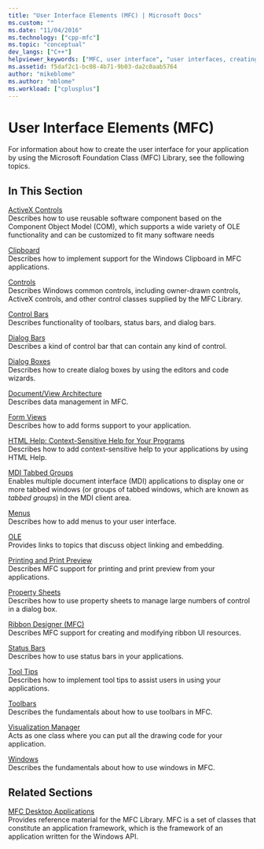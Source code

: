 ```yaml
---
title: "User Interface Elements (MFC) | Microsoft Docs"
ms.custom: ""
ms.date: "11/04/2016"
ms.technology: ["cpp-mfc"]
ms.topic: "conceptual"
dev_langs: ["C++"]
helpviewer_keywords: ["MFC, user interface", "user interfaces, creating", "user interfaces"]
ms.assetid: f5daf2c1-bc08-4b71-9b03-da2c0aab5764
author: "mikeblome"
ms.author: "mblome"
ms.workload: ["cplusplus"]
---
```

# User Interface Elements (MFC)

For information about how to create the user interface for your application by using the Microsoft Foundation Class (MFC) Library, see the following topics.

## In This Section

[ActiveX Controls](../mfc/activex-controls.md)<br/>
Describes how to use reusable software component based on the Component Object Model (COM), which supports a wide variety of OLE functionality and can be customized to fit many software needs

[Clipboard](../mfc/clipboard.md)<br/>
Describes how to implement support for the Windows Clipboard in MFC applications.

[Controls](../mfc/controls-mfc.md)<br/>
Describes Windows common controls, including owner-drawn controls, ActiveX controls, and other control classes supplied by the MFC Library.

[Control Bars](../mfc/control-bars.md)<br/>
Describes functionality of toolbars, status bars, and dialog bars.

[Dialog Bars](../mfc/dialog-bars.md)<br/>
Describes a kind of control bar that can contain any kind of control.

[Dialog Boxes](../mfc/dialog-boxes.md)<br/>
Describes how to create dialog boxes by using the editors and code wizards.

[Document/View Architecture](../mfc/document-view-architecture.md)<br/>
Describes data management in MFC.

[Form Views](../mfc/form-views-mfc.md)<br/>
Describes how to add forms support to your application.

[HTML Help: Context-Sensitive Help for Your Programs](../mfc/html-help-context-sensitive-help-for-your-programs.md)<br/>
Describes how to add context-sensitive help to your applications by using HTML Help.

[MDI Tabbed Groups](../mfc/mdi-tabbed-groups.md)<br/>
Enables multiple document interface (MDI) applications to display one or more tabbed windows (or groups of tabbed windows, which are known as *tabbed groups*) in the MDI client area.

[Menus](../mfc/menus-mfc.md)<br/>
Describes how to add menus to your user interface.

[OLE](../mfc/ole-mfc.md)<br/>
Provides links to topics that discuss object linking and embedding.

[Printing and Print Preview](../mfc/printing-and-print-preview.md)<br/>
Describes MFC support for printing and print preview from your applications.

[Property Sheets](../mfc/property-sheets-mfc.md)<br/>
Describes how to use property sheets to manage large numbers of control in a dialog box.

[Ribbon Designer (MFC)](../mfc/ribbon-designer-mfc.md)<br/>
Describes MFC support for creating and modifying ribbon UI resources.

[Status Bars](../mfc/status-bars.md)<br/>
Describes how to use status bars in your applications.

[Tool Tips](../mfc/tool-tips.md)<br/>
Describes how to implement tool tips to assist users in using your applications.

[Toolbars](../mfc/toolbars.md)<br/>
Describes the fundamentals about how to use toolbars in MFC.

[Visualization Manager](../mfc/visualization-manager.md)<br/>
Acts as one class where you can put all the drawing code for your application.

[Windows](../mfc/windows.md)<br/>
Describes the fundamentals about how to use windows in MFC.

## Related Sections

[MFC Desktop Applications](../mfc/mfc-desktop-applications.md)<br/>
Provides reference material for the MFC Library. MFC is a set of classes that constitute an application framework, which is the framework of an application written for the Windows API.

